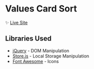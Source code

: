 # Values Card Sort

✨ [Live Site](https://intuitiveharmony.github.io/valueCardSort/)

## Libraries Used

- [jQuery](https://jquery.com/) - DOM Manipulation
- [Store.js](https://www.npmjs.com/package/storejs) - Local Storage Manipulation
- [Font Awesome](https://fontawesome.com/) - Icons
